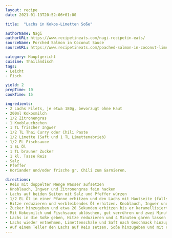 ```yaml
---
layout: recipe
date: 2021-01-13T20:52:06+01:00

title:  "Lachs in Kokos-Limetten Soße"

authorName: Nagi
authorURL: https://www.recipetineats.com/nagi-recipetin-eats/
sourceName: Porched Salmon in Coconut Sauce
sourceURL: https://www.recipetineats.com/poached-salmon-in-coconut-lime-sauce/

category: Hauptgericht
cuisine: Thailändisch
tags:
- Leicht
- Fisch

yield: 2
prepTime: 10
cookTime: 15

ingredients:
- 2 Lachs Filets, je etwa 180g, bevorzugt ohne Haut
- 200ml Kokosmilch
- 1/2 Zitronengras
- 1 Knoblauchzehen
- 1 TL frischer Ingwer
- 1/2 TL Thai Curry oder Chili Paste
- 1/2 Limette (Saft und 1 TL Limettenabrieb)
- 1/2 EL Fischsauce
- 1 EL Öl
- 1 TL brauner Zucker
- 1 kl. Tasse Reis
- Salz
- Pfeffer
- Koriander und/oder frische gr. Chili zum Garnieren.

directions:
- Reis mit doppelter Menge Wasser aufsetzen
- Knoblauch, Ingwer und Zitronengras fein hacken
- Lachs auf beiden Seiten mit Salz und Pfeffer würzen
- 1/2 EL Öl in einer Pfanne erhitzen und den Lachs mit Hautseite (falls vorhanden) nach oben für nur 90 Sekunden anbraten bis er goldbraun ist. Dann wenden und eine Minute anbraten (sollte innen noch roh sein)
- Hitze reduzieren und verbleibendes Öl erhitzen. Knoblauch, Ingwer und Zitronengras hinzugeben und andünsten bis der Knoblauch leicht golden wird
- Zucker hinzugeben und etwa 20 Sekunden erhitzen bis er karamellisiert, dann Chili Paste hinzugeben und kurz erhitzen
- Mit Kokosmilch und Fischsauce ablöschen, gut verrühren und zwei Minuten köcheln lassen
- Lachs in die Soße geben, Hitze reduzieren und 4 Minuten garen lassen
- Lachs wieder entnehmen, Limettenschale und Saft nach Geschmack hinzugeben, mit Salz abschmecken
- Auf einem Teller den Lachs auf Reis setzen, Soße hinzugeben und mit Koriander oder Chilischeiben garnieren
---
```


